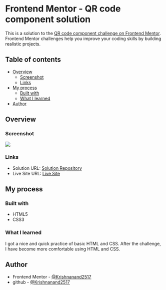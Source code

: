 # Frontend Mentor - QR code component solution

This is a solution to the [QR code component challenge on Frontend Mentor](https://www.frontendmentor.io/challenges/qr-code-component-iux_sIO_H). Frontend Mentor challenges help you improve your coding skills by building realistic projects.

## Table of contents

- [Overview](#overview)
  - [Screenshot](#screenshot)
  - [Links](#links)
- [My process](#my-process)
  - [Built with](#built-with)
  - [What I learned](#what-i-learned)
- [Author](#author)

## Overview

### Screenshot

![](./qr-challenge-screenshot.jpg)

### Links

- Solution URL: [Solution Repository](https://github.com/Krishnanand2517/qr-code-component)
- Live Site URL: [Live Site](https://krishnanand2517.github.io/qr-code-component/)

## My process

### Built with

- HTML5
- CSS3

### What I learned

I got a nice and quick practice of basic HTML and CSS. After the challenge, I have become more comfortable using HTML and CSS.

## Author

- Frontend Mentor - [@Krishnanand2517](https://www.frontendmentor.io/profile/Krishnanand2517)
- github - [@Krishnanand2517](https://github.com/Krishnanand2517)
